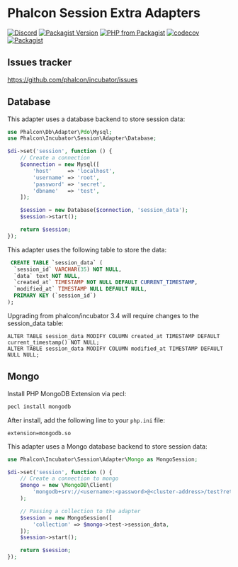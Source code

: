 # Phalcon Session Extra Adapters

[![Discord](https://img.shields.io/discord/310910488152375297?label=Discord)](http://phalcon.link/discord)
[![Packagist Version](https://img.shields.io/packagist/v/phalcon/incubator-session)](https://packagist.org/packages/phalcon/incubator-session)
[![PHP from Packagist](https://img.shields.io/packagist/php-v/phalcon/incubator-session)](https://packagist.org/packages/phalcon/incubator-session)
[![codecov](https://codecov.io/gh/phalcon/incubator-session/branch/master/graph/badge.svg)](https://codecov.io/gh/phalcon/incubator-session)
[![Packagist](https://img.shields.io/packagist/dd/phalcon/incubator-session)](https://packagist.org/packages/phalcon/incubator-session/stats)

## Issues tracker

https://github.com/phalcon/incubator/issues

## Database

This adapter uses a database backend to store session data:

```php
use Phalcon\Db\Adapter\Pdo\Mysql;
use Phalcon\Incubator\Session\Adapter\Database;

$di->set('session', function () {
    // Create a connection
    $connection = new Mysql([
        'host'     => 'localhost',
        'username' => 'root',
        'password' => 'secret',
        'dbname'   => 'test',
    ]);

    $session = new Database($connection, 'session_data');
    $session->start();

    return $session;
});

```

This adapter uses the following table to store the data:

```sql
 CREATE TABLE `session_data` (
  `session_id` VARCHAR(35) NOT NULL,
  `data` text NOT NULL,
  `created_at` TIMESTAMP NOT NULL DEFAULT CURRENT_TIMESTAMP,
  `modified_at` TIMESTAMP NULL DEFAULT NULL,
  PRIMARY KEY (`session_id`)
);
```

Upgrading from phalcon/incubator 3.4 will require changes to the session_data table:

```
ALTER TABLE session_data MODIFY COLUMN created_at TIMESTAMP DEFAULT current_timestamp() NOT NULL;
ALTER TABLE session_data MODIFY COLUMN modified_at TIMESTAMP DEFAULT NULL NULL;
```

## Mongo

Install PHP MongoDB Extension via pecl:

```bash
pecl install mongodb
```

After install, add the following line to your `php.ini` file:

```
extension=mongodb.so
```

This adapter uses a Mongo database backend to store session data:

```php
use Phalcon\Incubator\Session\Adapter\Mongo as MongoSession;

$di->set('session', function () {
    // Create a connection to mongo
    $mongo = new \MongoDB\Client(
        'mongodb+srv://<username>:<password>@<cluster-address>/test?retryWrites=true&w=majority'
    );

    // Passing a collection to the adapter
    $session = new MongoSession([
        'collection' => $mongo->test->session_data,
    ]);
    $session->start();

    return $session;
});
```
